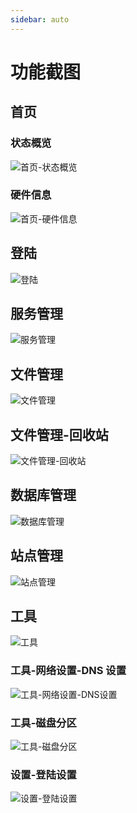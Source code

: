 ```yaml
---
sidebar: auto
---
```


# 功能截图

## 首页

### 状态概览

<img src="/images/screenshot/main-page.png" alt="首页-状态概览">

### 硬件信息

<img src="/images/screenshot/main-info.png" alt="首页-硬件信息">

## 登陆

<img src="/images/screenshot/login-page.png" alt="登陆">

## 服务管理

<img src="/images/screenshot/service-manage.png" alt="服务管理">

## 文件管理

<img src="/images/screenshot/file-manage.png" alt="文件管理">

## 文件管理-回收站

<img src="/images/screenshot/file-trash.png" alt="文件管理-回收站">

## 数据库管理

<img src="/images/screenshot/database.png" alt="数据库管理">

## 站点管理

<img src="/images/screenshot/site-manage.png" alt="站点管理">

## 工具

<img src="/images/screenshot/utils.png" alt="工具">

### 工具-网络设置-DNS 设置

<img src="/images/screenshot/network-dns.png" alt="工具-网络设置-DNS设置">

### 工具-磁盘分区

<img src="/images/screenshot/disk-partition.png" alt="工具-磁盘分区">

### 设置-登陆设置

<img src="/images/screenshot/settings.png" alt="设置-登陆设置">

